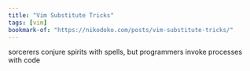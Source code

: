 ```yaml
---
title: "Vim Substitute Tricks"
tags: [vim]
bookmark-of: "https://nikodoko.com/posts/vim-substitute-tricks/"
---
```

sorcerers conjure spirits with spells, but programmers invoke processes with code